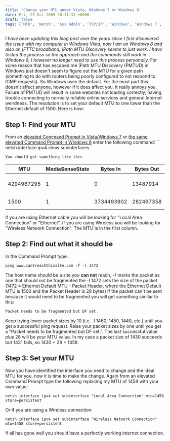 ```yaml
---
title: 'Change your MTU under Vista, Windows 7 or Windows 8'
date: Fri, 23 Oct 2009 20:11:31 +0000
draft: false
tags: ['MTU', 'Netsh', 'Sys Admin', 'TCP/IP', 'Windows', 'Windows 7', 'Windows Vista']
---
```


_I have been updating this blog post over the years since I first discovered the issue with my computer in Windows Vista, now I am on Windows 8 and also on |FTTC broadband; |Path MTU Discovery seems to just work. I have tested the process so the approach and the commands still work in Windows 8, I however no longer need to use this process personally._ For some reason that has escaped me |Path MTU Discovery (PMTUD) in Windows just doesn't seem to figure out the MTU for a given path (something to do with routers being poorly configured to not respond to ICMP requests). So Windows uses the default. For the most part this doesn't affect anyone, however if it does affect you, it really annoys you. Failure of PMTUD will result in some websites not loading correctly, having trouble connecting to normally reliable online services and general Internet weirdness. The resolution is to set your default MTU to one lower than the Ethernet default of 1500. Here is how:

## Step 1: Find your MTU

From an [elevated Command Prompt in Vista/Windows 7](/archives/2010/10/07/elevated-command-prompt-on-vista-and-windows-7/) or [the same elevated Command Prompt in Windows 8](/archives/2013/03/12/elevated-command-prompt-on-windows-8/) enter the following command:```
netsh interface ipv4 show subinterfaces

```
You should get something like this
```

| MTU      | MediaSenseState | Bytes In | Bytes Out | Interface |
|----------|-----------------|----------|-----------|-----------|
|4294967295| 1               | 0        | 13487914  | Loopback Pseudo-Interface 1
|1500      | 1               | 3734493902 | 282497358 | Local Area Connection

If you are using Ethernet cable you will be looking for "Local Area Connection" or "Ethernet". If you are using Wireless you will be looking for "Wireless Network Connection". The MTU is in the first column.

## Step 2: Find out what it should be

In the Command Prompt type:

```
ping www.cantreachthissite.com -f -l 1472
```

The host name should be a site you **can not** reach, -f marks the packet as one that should not be fragmented the -l 1472 sets the size of the packet (1472 = Ethernet Default MTU - Packet Header, where the Ethernet Default MTU is 1500 and the Packet Header is 28 bytes) If the packet can't be sent because it would need to be fragmented you will get something similar to this:

```
Packet needs to be fragmented but DF set.
```

Keep trying lower packet sizes by 10 (i.e. -l 1460, 1450, 1440, etc.) until you get a successful ping request. Raise your packet sizes by one until you get a "Packet needs to be fragmented but DF set.". The last successful value plus 28 will be your MTU value. In my case a packet size of 1430 succeeds but 1431 fails, so 1430 + 28 = 1458. 

## Step 3: Set your MTU

Now you have identified the interface you need to change and the ideal MTU for you, now it is time to make the change. Again from an elevated Command Prompt type the following replacing my MTU of 1458 with your own value:

```
netsh interface ipv4 set subinterface "Local Area Connection" mtu=1458 store=persistent
```

Or if you are using a Wireless connection:

```
netsh interface ipv4 set subinterface "Wireless Network Connection" mtu=1458 store=persistent
```

If all has gone well you should have a perfectly working internet connection.